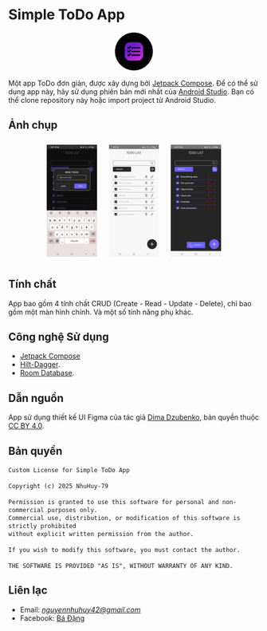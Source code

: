 # Simple ToDo App
<p align ="center">
    <img src="icon" width = 15%>
</p>

Một app ToDo đơn giản, được xây dựng bởi
[Jetpack Compose](https://developer.android.com/jetpack/compose). Để có thể sử dụng app này, 
hãy sử dụng phiên bản mới nhất của [Android Studio](https://developer.android.com/studio).
Bạn có thể clone repository này hoặc import project từ Android Studio. 


## Ảnh chụp
<p align="center">
    <img src="img5.jpg" width="20%" style="display: inline-block; margin: 10px;">
    <img src="img4.jpg" width="20%" style="display: inline-block; margin: 10px;">
    <img src="img3.jpg" width="20%" style="display: inline-block; margin: 10px;">
 
</p>

## Tính chất
App bao gồm 4 tính chất CRUD (Create - Read - Update - Delete), chỉ bao gồm một màn hình chính.
Và một số tính năng phụ khác.

## Công nghệ Sử dụng
- [Jetpack Compose](https://developer.android.com/jetpack/compose)
- [Hilt-Dagger](https://dagger.dev/hilt/).
- [Room Database](https://developer.android.com/training/data-storage/room).
## Dẫn nguồn
 App sử dụng thiết kế UI Figma của tác giả [Dima Dzubenko](https://www.figma.com/community/file/1287029163993360080), bản quyền thuộc [CC BY 4.0](https://creativecommons.org/licenses/by/4.0/).
 
## Bản quyền

```
Custom License for Simple ToDo App

Copyright (c) 2025 NhuHuy-79

Permission is granted to use this software for personal and non-commercial purposes only.
Commercial use, distribution, or modification of this software is strictly prohibited 
without explicit written permission from the author.

If you wish to modify this software, you must contact the author.

THE SOFTWARE IS PROVIDED "AS IS", WITHOUT WARRANTY OF ANY KIND.

```

## Liên lạc 
- Email: *nguyennhuhuy42@gmail.com*
- Facebook:
[Bá Đặng](https://www.facebook.com/nhu.huy.42)
